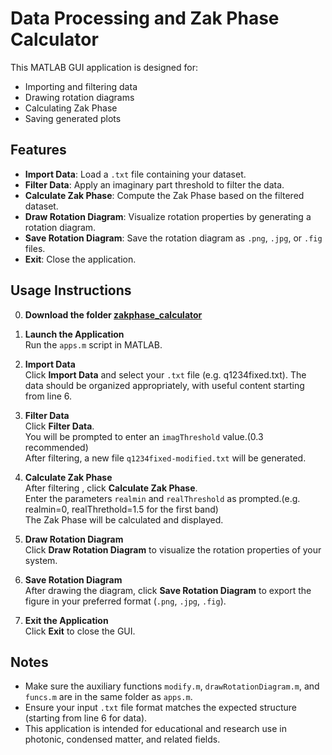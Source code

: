 # Data Processing and Zak Phase Calculator

This MATLAB GUI application is designed for:
- Importing and filtering data
- Drawing rotation diagrams
- Calculating Zak Phase
- Saving generated plots

## Features

- **Import Data**: Load a `.txt` file containing your dataset.
- **Filter Data**: Apply an imaginary part threshold to filter the data.
- **Calculate Zak Phase**: Compute the Zak Phase based on the filtered dataset.
- **Draw Rotation Diagram**: Visualize rotation properties by generating a rotation diagram.
- **Save Rotation Diagram**: Save the rotation diagram as `.png`, `.jpg`, or `.fig` files.
- **Exit**: Close the application.

## Usage Instructions

0. **Download the folder [zakphase_calculator](zakphase_calculator/)**  
2. **Launch the Application**  
   Run the `apps.m` script in MATLAB.

3. **Import Data**  
   Click **Import Data** and select your `.txt` file (e.g. q1234fixed.txt).
   The data should be organized appropriately, with useful content starting from line 6.

4. **Filter Data**  
   Click **Filter Data**.  
   You will be prompted to enter an `imagThreshold` value.(0.3 recommended)  
   After filtering, a new file `q1234fixed-modified.txt` will be generated.

5. **Calculate Zak Phase**  
   After filtering , click **Calculate Zak Phase**.  
   Enter the parameters `realmin` and `realThreshold` as prompted.(e.g. realmin=0, realThrethold=1.5 for the first band)   
   The Zak Phase will be calculated and displayed.

6. **Draw Rotation Diagram**  
   Click **Draw Rotation Diagram** to visualize the rotation properties of your system.

7. **Save Rotation Diagram**  
   After drawing the diagram, click **Save Rotation Diagram** to export the figure in your preferred format (`.png`, `.jpg`, `.fig`).

8. **Exit the Application**  
   Click **Exit** to close the GUI.

## Notes

- Make sure the auxiliary functions `modify.m`, `drawRotationDiagram.m`, and `funcs.m` are in the same folder as `apps.m`.
- Ensure your input `.txt` file format matches the expected structure (starting from line 6 for data).
- This application is intended for educational and research use in photonic, condensed matter, and related fields.
